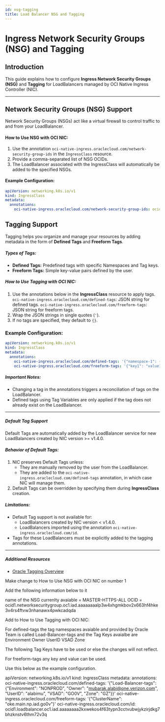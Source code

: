 ```yaml
---
id: nsg-tagging
title: Load Balancer NSG and Tagging
---
```


# Ingress Network Security Groups (NSG) and Tagging

## Introduction
This guide explains how to configure **Ingress Network Security Groups (NSG)** and **Tagging** for LoadBalancers managed by OCI Native Ingress Controller (NIC).

---

## Network Security Groups (NSG) Support
Network Security Groups (NSGs) act like a virtual firewall to control traffic to and from your LoadBalancer.

#### How to Use NSG with OCI NIC:
1. Use the annotation `oci-native-ingress.oraclecloud.com/network-security-group-ids` in the `IngressClass` resource.
2. Provide a comma-separated list of NSG OCIDs.
3. The LoadBalancer associated with the IngressClass will automatically be added to the specified NSGs.

#### Example Configuration:
```yaml
apiVersion: networking.k8s.io/v1
kind: IngressClass
metadata:
  annotations:
    oci-native-ingress.oraclecloud.com/network-security-group-ids: ocid1.networksecuritygroup.oc1.abc,ocid1.networksecuritygroup.oc1.xyz
```



## Tagging Support

Tagging helps you organize and manage your resources by adding metadata in the form of **Defined Tags** and **Freeform Tags**.

##### Types of Tags:
- **Defined Tags:** Predefined tags with specific Namespaces and Tag keys.
- **Freeform Tags:** Simple key-value pairs defined by the user.

##### How to Use Tagging with OCI NIC:
1. Use the annotations below in the **IngressClass** resource to apply tags.
 `oci-native-ingress.oraclecloud.com/defined-tags`: JSON string for defined tags.
 `oci-native-ingress.oraclecloud.com/freeform-tags`: JSON string for freeform tags.
2. Wrap the JSON strings in single quotes (`'`).
3. If no tags are specified, they default to `{}`.

### Example Configuration:
```yaml
apiVersion: networking.k8s.io/v1
kind: IngressClass
metadata:
  annotations:
    oci-native-ingress.oraclecloud.com/defined-tags: '{"namespace-1": {"key1": "value1", "key2": "value2"}, "namespace-2": {"key1": "value1"}}'
    oci-native-ingress.oraclecloud.com/freeform-tags: '{"key1": "value1", "key2": "value2"}'
```

##### Important Notes:
- Changing a tag in the annotations triggers a reconciliation of tags on the LoadBalancer.
- Defined tags using Tag Variables are only applied if the tag does not already exist on the LoadBalancer.
---

##### Default Tag Support
Default Tags are automatically added by the LoadBalancer service for new LoadBalancers created by NIC version >= v1.4.0.

##### Behavior of Default Tags:
1. NIC preserves Default Tags unless:
   - They are manually removed by the user from the LoadBalancer.
   - They are added to the `oci-native-ingress.oraclecloud.com/defined-tags` annotation, in which case NIC will manage them.
2. Default Tags can be overridden by specifying them during **IngressClass** creation.

##### Limitations:
- Default Tag support is not available for:
  - LoadBalancers created by NIC version < v1.4.0.
  - LoadBalancers imported using the annotation `oci-native-ingress.oraclecloud.com/id`.
- Tags for these LoadBalancers must be explicitly added to the tagging annotations.
---

##### Additional Resources
- [Oracle Tagging Overview](https://docs.oracle.com/en-us/iaas/Content/Tagging/Concepts/taggingoverview.htm)





Make change to How to Use NSG with OCI NIC
on number 1

Add the following information below to it

name of the NSG currenlty avaiable = MASTER-HTTPS-ALL
OCID = ocid1.networksecuritygroup.oc1.iad.aaaaaaaalp3w4xhgmkbov2x663hf4hke3v4rs4ftvw3nhanawx4pwkcadqda


Add to How to Use Tagging with OCI NIC:

For defined-tags the tag namespaces avaiable and provided by Oracle Team is called Load-Balancer-tags 
and the Tag Keys avaialbe are
Environment
Owner
UserID
VSAD
Zone

The following Tag Keys have to be used or else the changes will not reflect.

For freeform-tags any key and value can be used.





Use this below as the example configuration.

apiVersion: networking.k8s.io/v1
kind: IngressClass
metadata:
  annotations:
    oci-native-ingress.oraclecloud.com/defined-tags: '{"Load-Balancer-tags": {"Environment":
      "NONPROD", "Owner": "mubarak.alabi@one.verizon.com", "UserID": "alabimu", "VSAD":
      "GO0V", "Zone": "GZ"}}'
    oci-native-ingress.oraclecloud.com/freeform-tags: '{"ClusterName": "oke.main.np.iad.go0v"}'
    oci-native-ingress.oraclecloud.com/id: ocid1.loadbalancer.oc1.iad.aaaaaaaa2kxwekos4f63typn3cctvubwjykzirjdkg7bhzknstv6thm72v3q
    

